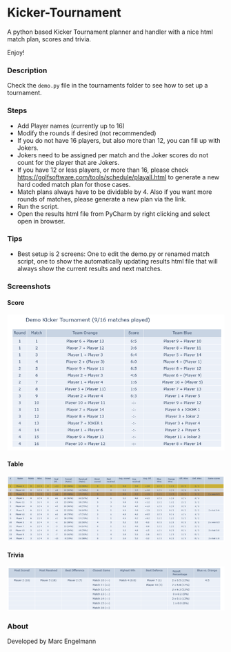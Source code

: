 # Kicker-Tournament

A python based Kicker Tournament planner and handler with a nice html match plan, scores and trivia.

Enjoy!


### Description
Check the `demo.py` file in the tournaments folder to see how to set up a tournament.

### Steps
 - Add Player names (currently up to 16)
 - Modify the rounds if desired (not recommended)
 - If you do not have 16 players, but also more than 12, you can fill up with Jokers.
 - Jokers need to be assigned per match and the Joker scores do not count for the player that are Jokers.
 - If you have 12 or less players, or more than 16, please check https://golfsoftware.com/tools/schedule/playall.html to generate a new hard coded match plan for those cases.
 - Match plans always have to be dividable by 4. Also if you want more rounds of matches, please generate a new plan via the link.
 - Run the script.
 - Open the results html file from PyCharm by right clicking and select open in browser.

### Tips
 - Best setup is 2 screens: One to edit the demo.py or renamed match script, one to show the automatically updating results html file that will always show the current results and next matches.

### Screenshots

#### Score
![score](demo_assets/score.png)

#### Table
![table](demo_assets/table.png)

#### Trivia
![trivia](demo_assets/trivia.png)


### About
Developed by Marc Engelmann
